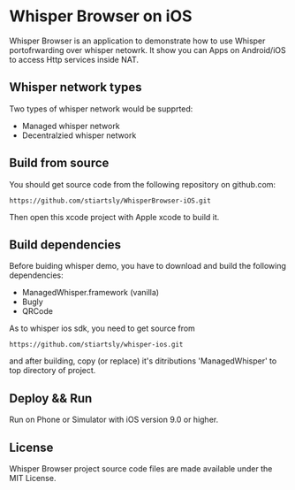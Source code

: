 Whisper Browser on iOS
===========================

Whisper Browser is an application to demonstrate how to use Whisper portofrwarding over whisper netowrk. It show you can Apps on Android/iOS to access Http services inside NAT.

## Whisper network types

Two types of whisper network would be supprted:

- Managed whisper network
- Decentralzied whisper network

## Build from source

You should get source code from the following repository on github.com:

```
https://github.com/stiartsly/WhisperBrowser-iOS.git
```
Then open this xcode project with Apple xcode to build it.

## Build dependencies

Before buiding whisper demo, you have to download and build the following dependencies:

- ManagedWhisper.framework (vanilla)
- Bugly
- QRCode

As to whisper ios sdk, you need to get source from

```
https://github.com/stiartsly/whisper-ios.git
```
and after building, copy (or replace) it's ditributions 'ManagedWhisper' to top directory of project.

## Deploy && Run

Run on Phone or Simulator with iOS version 9.0 or higher.

## License

Whisper Browser project source code files are made available under the MIT License.